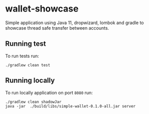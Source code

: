 # wallet-showcase

Simple application using Java 11, dropwizard, lombok and gradle to showcase thread safe transfer between accounts.

## Running test

To run tests run:
```
./gradlew clean test
```

## Running locally

To run locally application on port `8080` run:
```
./gradlew clean shadowJar
java -jar  ./build/libs/simple-wallet-0.1.0-all.jar server
```
